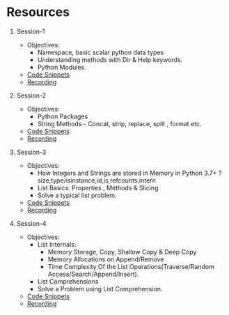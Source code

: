 # Resources  
1. Session-1  
    * Objectives:
        * Namespace, basic scalar python data types
        * Understanding methods with Dir & Help  keywords.
        * Python Modules.
    * [Code Snippets](https://github.com/Indu-sharma/basic-to-advanced-python3/tree/master/livesession_first_series/session1)
    * [Recording](https://techkokaldeep.com/indus-harma/246/)
    
2. Session-2  
    * Objectives:
        * Python Packages
        * String Methods - Concat, strip, replace, split , format etc. 
    * [Code Snippets](https://github.com/Indu-sharma/basic-to-advanced-python3/tree/master/livesession_first_series/session2)
    * [Recording](https://techkokaldeep.com/indus-harma/252/)

3. Session-3  
    * Objectives:
        * How Integers and Strings are stored in Memory in Python 3.7+ ?size,type/isinstance,id,is,refcounts,intern
        * List Basics: Properties , Methods & Slicing  
        * Solve a typical list problem.  
    * [Code Snippets](https://github.com/Indu-sharma/basic-to-advanced-python3/tree/master/livesession_first_series/session3)
    * [Recording](https://techkokaldeep.com/indus-harma/215/)

4. Session-4
   * Objectives:
      * List Internals:
         * Memory Storage, Copy, Shallow Copy & Deep Copy
         * Memory Allocations on Append/Remove
         * Time Complexity Of the List Operations(Traverse/Random Access/Search/Append/Insert).
     * List Comprehensions
     * Solve a Problem using List Comprehension.
   * [Code Snippets](https://github.com/Indu-sharma/basic-to-advanced-python3/tree/master/livesession_first_series/session4)
   * [Recording](https://techkokaldeep.com/indus-harma/254/)
